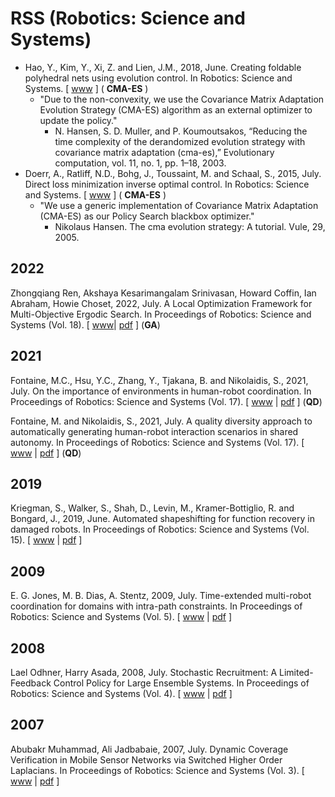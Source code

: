 # RSS (Robotics: Science and Systems)

* Hao, Y., Kim, Y., Xi, Z. and Lien, J.M., 2018, June. Creating foldable polyhedral nets using evolution control. In Robotics: Science and Systems. [ [www](https://www.roboticsproceedings.org/rss14/p07.pdf) ] ( **CMA-ES** )
  * "Due to the non-convexity, we use the Covariance Matrix Adaptation Evolution Strategy (CMA-ES) algorithm as an external optimizer to update the policy."
    * N. Hansen, S. D. Muller, and P. Koumoutsakos, “Reducing the time complexity of the derandomized evolution strategy with covariance matrix adaptation (cma-es),” Evolutionary computation, vol. 11, no. 1, pp. 1–18, 2003.
* Doerr, A., Ratliff, N.D., Bohg, J., Toussaint, M. and Schaal, S., 2015, July. Direct loss minimization inverse optimal control. In Robotics: Science and Systems. [ [www](https://roboticsproceedings.org/rss11/p13.pdf) ] ( **CMA-ES** )
  * "We use a generic implementation of Covariance Matrix Adaptation (CMA-ES) as our Policy Search blackbox optimizer."
    * Nikolaus Hansen. The cma evolution strategy: A tutorial. Vule, 29, 2005.

## 2022

Zhongqiang Ren, Akshaya Kesarimangalam Srinivasan, Howard Coffin, Ian Abraham, Howie Choset, 2022, July. A Local Optimization Framework for Multi-Objective Ergodic Search. In Proceedings of Robotics: Science and Systems (Vol. 18). [ [www](https://roboticsconference.org/program/papers/052/)| [pdf](http://www.roboticsproceedings.org/rss18/p052.pdf) ] (**GA**)

## 2021

Fontaine, M.C., Hsu, Y.C., Zhang, Y., Tjakana, B. and Nikolaidis, S., 2021, July. On the importance of environments in human-robot coordination. In Proceedings of Robotics: Science and Systems (Vol. 17). [ [www](http://www.roboticsproceedings.org/rss17/p038.html) | [pdf](http://www.roboticsproceedings.org/rss17/p038.pdf) ] (**QD**)

Fontaine, M. and Nikolaidis, S., 2021, July. A quality diversity approach to automatically generating human-robot interaction scenarios in shared autonomy. In Proceedings of Robotics: Science and Systems (Vol. 17). [ [www](http://www.roboticsproceedings.org/rss17/p036.html) | [pdf](http://www.roboticsproceedings.org/rss17/p036.pdf) ] (**QD**)

## 2019

Kriegman, S., Walker, S., Shah, D., Levin, M., Kramer-Bottiglio, R. and Bongard, J., 2019, June. Automated shapeshifting for function recovery in damaged robots. In Proceedings of Robotics: Science and Systems (Vol. 15). [ [www](http://www.roboticsproceedings.org/rss15/p28.html) | [pdf](http://www.roboticsproceedings.org/rss15/p28.pdf) ]

## 2009

E. G. Jones, M. B. Dias, A. Stentz, 2009, July. Time-extended multi-robot coordination for domains with intra-path constraints. In Proceedings of Robotics: Science and Systems (Vol. 5). [ [www](http://www.roboticsproceedings.org/rss05/p35.html) | [pdf](http://www.roboticsproceedings.org/rss05/p35.pdf) ]

## 2008

Lael Odhner, Harry Asada, 2008, July. Stochastic Recruitment: A Limited-Feedback Control Policy for Large Ensemble Systems. In Proceedings of Robotics: Science and Systems (Vol. 4). [ [www](http://www.roboticsproceedings.org/rss04/p7.html) | [pdf](http://www.roboticsproceedings.org/rss04/p7.pdf) ]

## 2007

Abubakr Muhammad, Ali Jadbabaie, 2007, July. Dynamic Coverage Verification in Mobile Sensor Networks via Switched Higher Order Laplacians. In Proceedings of Robotics: Science and Systems (Vol. 3). [ [www](http://www.roboticsproceedings.org/rss03/p39.html) | [pdf](http://www.roboticsproceedings.org/rss03/p39.pdf) ]

